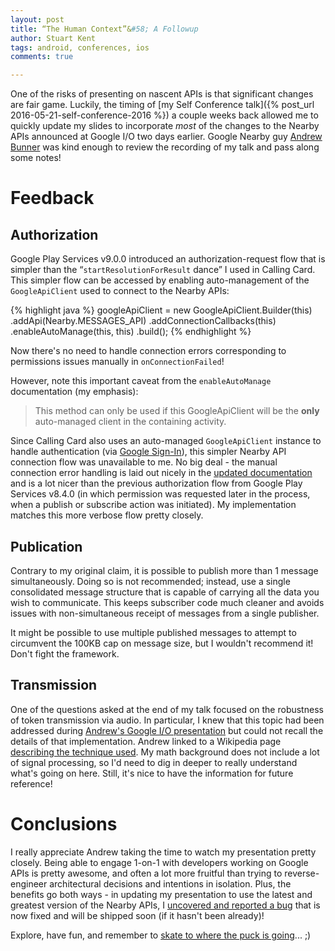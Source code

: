 ```yaml
---
layout: post
title: “The Human Context”&#58; A Followup
author: Stuart Kent
tags: android, conferences, ios
comments: true

---
```


One of the risks of presenting on nascent APIs is that significant changes are fair game. Luckily, the timing of [my Self Conference talk]({% post_url 2016-05-21-self-conference-2016 %}) a couple weeks back allowed me to quickly update my slides to incorporate _most_ of the changes to the Nearby APIs announced at Google I/O two days earlier. Google Nearby guy [Andrew Bunner](https://twitter.com/andrewbunner) was kind enough to review the recording of my talk and pass along some notes!

<!--more-->

# Feedback

## Authorization

Google Play Services v9.0.0 introduced an authorization-request flow that is simpler than the “`startResolutionForResult` dance” I used in Calling Card. This simpler flow can be accessed by enabling auto-management of the `GoogleApiClient` used to connect to the Nearby APIs:

{% highlight java %}
googleApiClient = new GoogleApiClient.Builder(this)
    .addApi(Nearby.MESSAGES_API)
    .addConnectionCallbacks(this)
    .enableAutoManage(this, this)
    .build();
{% endhighlight %}

Now there's no need to handle connection errors corresponding to permissions issues manually in `onConnectionFailed`!

However, note this important caveat from the `enableAutoManage` documentation (my emphasis):
    
> This method can only be used if this GoogleApiClient will be the **only** auto-managed client in the containing activity.
    
Since Calling Card also uses an auto-managed `GoogleApiClient` instance to handle authentication (via [Google Sign-In](https://developers.google.com/identity/sign-in/android/)), this simpler Nearby API connection flow was unavailable to me. No big deal - the manual connection error handling is laid out nicely in the [updated documentation](https://developers.google.com/nearby/messages/android/user-consent#manually_connect_to_googleapiclient) and is a lot nicer than the previous authorization flow from Google Play Services v8.4.0 (in which permission was requested later in the process, when a publish or subscribe action was initiated). My implementation matches this more verbose flow pretty closely.

## Publication

Contrary to my original claim, it is possible to publish more than 1 message simultaneously. Doing so is not recommended; instead, use a single consolidated message structure that is capable of carrying all the data you wish to communicate. This keeps subscriber code much cleaner and avoids issues with non-simultaneous receipt of messages from a single publisher.

It might be possible to use multiple published messages to attempt to circumvent the 100KB cap on message size, but I wouldn't recommend it! Don't fight the framework.

## Transmission

One of the questions asked at the end of my talk focused on the robustness of token transmission via audio. In particular, I knew that this topic had been addressed during [Andrew's Google I/O presentation](https://www.youtube.com/watch?v=Acdu2ZdBaZE&t=7m05s) but could not recall the details of that implementation. Andrew linked to a Wikipedia page [describing the technique used](https://en.wikipedia.org/wiki/Direct-sequence_spread_spectrum). My math background does not include a lot of signal processing, so I'd need to dig in deeper to really understand what's going on here. Still, it's nice to have the information for future reference!

# Conclusions

I really appreciate Andrew taking the time to watch my presentation pretty closely. Being able to engage 1-on-1 with developers working on Google APIs is pretty awesome, and often a lot more fruitful than trying to reverse-engineer architectural decisions and intentions in isolation. Plus, the benefits go both ways - in updating my presentation to use the latest and greatest version of the Nearby APIs, I [uncovered and reported a bug](https://twitter.com/andrewbunner/status/734825573105565696) that is now fixed and will be shipped soon (if it hasn't been already)!

Explore, have fun, and remember to [skate to where the puck is going](http://blog.ieeemadc.org/2016/05/28/skate-to-where-the-puck-is-going/)... ;)
